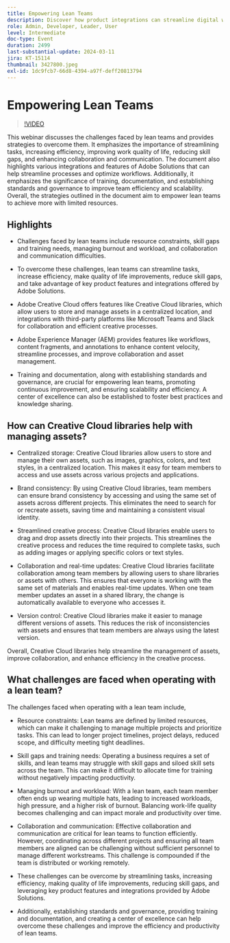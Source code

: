 ```yaml
---
title: Empowering Lean Teams
description: Discover how product integrations can streamline digital workflow management, enhance team collaboration, ensure you have an effective team, and scale your business processes.
role: Admin, Developer, Leader, User
level: Intermediate
doc-type: Event
duration: 2499
last-substantial-update: 2024-03-11
jira: KT-15114
thumbnail: 3427800.jpeg
exl-id: 1dc9fcb7-66d8-4394-a97f-deff20813794
---
```

# Empowering Lean Teams

>[!VIDEO](https://video.tv.adobe.com/v/3427800/?learn=on)

This webinar discusses the challenges faced by lean teams and provides strategies to overcome them. It emphasizes the importance of streamlining tasks, increasing efficiency, improving work quality of life, reducing skill gaps, and enhancing collaboration and communication. The document also highlights various integrations and features of Adobe Solutions that can help streamline processes and optimize workflows. Additionally, it emphasizes the significance of training, documentation, and establishing standards and governance to improve team efficiency and scalability. Overall, the strategies outlined in the document aim to empower lean teams to achieve more with limited resources.

## Highlights

* Challenges faced by lean teams include resource constraints, skill gaps and training needs, managing burnout and workload, and collaboration and communication difficulties.

* To overcome these challenges, lean teams can streamline tasks, increase efficiency, make quality of life improvements, reduce skill gaps, and take advantage of key product features and integrations offered by Adobe Solutions.

* Adobe Creative Cloud offers features like Creative Cloud libraries, which allow users to store and manage assets in a centralized location, and integrations with third-party platforms like Microsoft Teams and Slack for collaboration and efficient creative processes.

* Adobe Experience Manager (AEM) provides features like workflows, content fragments, and annotations to enhance content velocity, streamline processes, and improve collaboration and asset management.

* Training and documentation, along with establishing standards and governance, are crucial for empowering lean teams, promoting continuous improvement, and ensuring scalability and efficiency. A center of excellence can also be established to foster best practices and knowledge sharing.

## How can Creative Cloud libraries help with managing assets?

* Centralized storage: Creative Cloud libraries allow users to store and manage their own assets, such as images, graphics, colors, and text styles, in a centralized location. This makes it easy for team members to access and use assets across various projects and applications.

* Brand consistency: By using Creative Cloud libraries, team members can ensure brand consistency by accessing and using the same set of assets across different projects. This eliminates the need to search for or recreate assets, saving time and maintaining a consistent visual identity.

* Streamlined creative process: Creative Cloud libraries enable users to drag and drop assets directly into their projects. This streamlines the creative process and reduces the time required to complete tasks, such as adding images or applying specific colors or text styles.

* Collaboration and real-time updates: Creative Cloud libraries facilitate collaboration among team members by allowing users to share libraries or assets with others. This ensures that everyone is working with the same set of materials and enables real-time updates. When one team member updates an asset in a shared library, the change is automatically available to everyone who accesses it. 

* Version control: Creative Cloud libraries make it easier to manage different versions of assets. This reduces the risk of inconsistencies with assets and ensures that team members are always using the latest version.

Overall, Creative Cloud libraries help streamline the management of assets, improve collaboration, and enhance efficiency in the creative process.

## What challenges are faced when operating with a lean team?

The challenges faced when operating with a lean team include,

* Resource constraints: Lean teams are defined by limited resources, which can make it challenging to manage multiple projects and prioritize tasks. This can lead to longer project timelines, project delays, reduced scope, and difficulty meeting tight deadlines.

* Skill gaps and training needs: Operating a business requires a set of skills, and lean teams may struggle with skill gaps and siloed skill sets across the team. This can make it difficult to allocate time for training without negatively impacting productivity. 

* Managing burnout and workload: With a lean team, each team member often ends up wearing multiple hats, leading to increased workloads, high pressure, and a higher risk of burnout. Balancing work-life quality becomes challenging and can impact morale and productivity over time.

* Collaboration and communication: Effective collaboration and communication are critical for lean teams to function efficiently. However, coordinating across different projects and ensuring all team members are aligned can be challenging without sufficient personnel to manage different workstreams. This challenge is compounded if the team is distributed or working remotely. 

* These challenges can be overcome by streamlining tasks, increasing efficiency, making quality of life improvements, reducing skill gaps, and leveraging key product features and integrations provided by Adobe Solutions.

* Additionally, establishing standards and governance, providing training and documentation, and creating a center of excellence can help overcome these challenges and improve the efficiency and productivity of lean teams.

